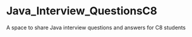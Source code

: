 # Java_Interview_QuestionsC8
A space to share Java interview questions and answers for C8 students 
